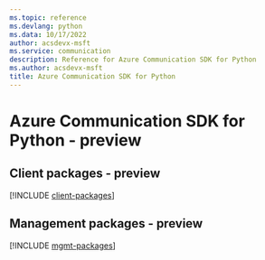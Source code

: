 ```yaml
---
ms.topic: reference
ms.devlang: python
ms.data: 10/17/2022
author: acsdevx-msft
ms.service: communication
description: Reference for Azure Communication SDK for Python
ms.author: acsdevx-msft
title: Azure Communication SDK for Python
---
```

# Azure Communication SDK for Python - preview

## Client packages - preview
[!INCLUDE [client-packages](communication-client-index.md)]
## Management packages - preview
[!INCLUDE [mgmt-packages](communication-mgmt-index.md)]